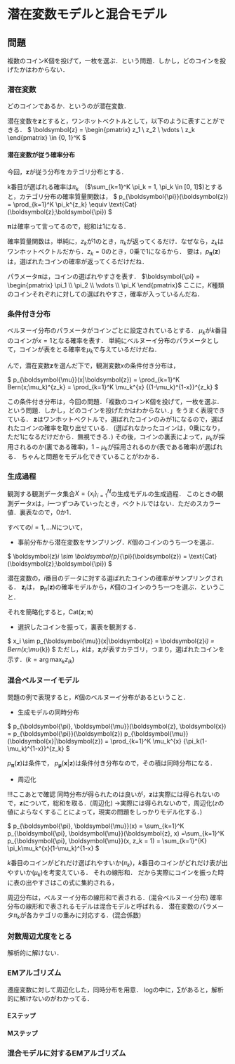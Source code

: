 # 潜在変数モデルと混合モデル
## 問題
複数のコインK個を投げて，一枚を選ぶ．という問題．しかし，どのコインを投げたかはわからない．

### 潜在変数
どのコインであるか．というのが潜在変数．

潜在変数を$\boldsymbol{z}$とすると，ワンホットベクトルとして，以下のように表すことができる．
$
\boldsymbol{z} = \begin{pmatrix} z_1 \\ z_2 \\ \vdots \\ z_k \end{pmatrix} \in \{0, 1\}^K
$

#### 潜在変数が従う確率分布
今回，$\boldsymbol{z}$が従う分布をカテゴリ分布とする．

k番目が選ばれる確率は$\pi_k$　($\sum_{k=1}^K \pi_k = 1, \pi_k \in [0, 1]$)とすると，カテゴリ分布の確率質量関数は，
$
p_{\boldsymbol{\pi}}(\boldsymbol{z}) = \prod_{k=1}^K \pi_k^{z_k} \equiv \text{Cat}(\boldsymbol{z};\boldsymbol{\pi})
$

$\boldsymbol{\pi}$は確率って言ってるので，総和は1になる．

確率質量関数は，単純に，$z_k$が1のとき，$\pi_k$が返ってくるだけ．なぜなら，$z_k$はワンホットベクトルだから．$z_k=0$のとき，0乗で1になるから．
要は，$p_{\boldsymbol{\pi}}(\boldsymbol{z})$は，選ばれたコインの確率が返ってくるだけだね．

パラメータ$\boldsymbol{\pi}$は，コインの選ばれやすさを表す．
$\boldsymbol{\pi} = \begin{pmatrix} \pi_1 \\ \pi_2 \\ \vdots \\ \pi_K \end{pmatrix}$
ここに，$K$種類のコインそれぞれに対しての選ばれやすさ，確率が入っているんだね．

### 条件付き分布

ベルヌーイ分布のパラメータがコインごとに設定されているとする．
$\mu_k$が$k$番目のコインが$x=1$となる確率を表す．
単純にベルヌーイ分布のパラメータとして，コインが表をとる確率を$\mu_k$で与えているだけだね．

んで，潜在変数$\boldsymbol{z}$を選んだ下で，観測変数$x$の条件付き分布は，

$
p_{\boldsymbol{\mu}}(x|\boldsymbol{z}) = \prod_{k=1}^K Bern(x;\mu_k)^{z_k}
= \prod_{k=1}^K \mu_k^{x} \{(1-\mu_k)^{1-x}\}^{z_k}
$

この条件付き分布は，今回の問題．「複数のコインK個を投げて，一枚を選ぶ．という問題．しかし，どのコインを投げたかはわからない．」をうまく表現できている．
$\boldsymbol{z}$はワンホットベクトルで，選ばれたコインのみが1になるので，選ばれたコインの確率を取り出せている．
(選ばれなかったコインは，0乗になり，ただ1になるだけだから．無視できる．)
その後，コインの裏表によって，$\mu_k$が採用されるのか(裏である確率)，$1-\mu_k$が採用されるのか(表である確率)が選ばれる．
ちゃんと問題をモデル化できていることがわかる．

### 生成過程

観測する観測データ集合$X=\{x_i\}_{i=1}^N$の生成モデルの生成過程．
このときの観測データ$x$は，$i$一つずつみていったとき，ベクトルではない．ただのスカラー値．裏表なので，0か1．

すべての$i = 1, ... N$について，

- 事前分布から潜在変数をサンプリング．$K$個のコインのうち一つを選ぶ．

$
\boldsymbol{z}_i \sim \boldsymbol{p}_{\pi}(\boldsymbol{z}) = \text{Cat}(\boldsymbol{z};\boldsymbol{\pi})
$

潜在変数の，$i$番目のデータに対する選ばれたコインの確率がサンプリングされる．
$\boldsymbol{z}_i$は， $\boldsymbol{p}_{\pi}(\boldsymbol{z})$の確率モデルから，$K$個のコインのうち一つを選ぶ．ということ．

それを簡略化すると，$\text{Cat}(\boldsymbol{z};\boldsymbol{\pi})$

- 選択したコインを振って，裏表を観測する．

$
x_i \sim p_{\boldsymbol{\mu}}(x|\boldsymbol{z} = \boldsymbol{z}_i) = Bern(x;\mu_{k})
$
ただし，$k$は，$\boldsymbol{z}_i$が表すカテゴリ，つまり，選ばれたコインを示す．($k = \arg \max_k z_{ik}$)


### 混合ベルヌーイモデル

問題の例で表現すると，$K$個のベルヌーイ分布があるということ．

- 生成モデルの同時分布

$
p_{\boldsymbol{\pi}, \boldsymbol{\mu}}(\boldsymbol{z}, \boldsymbol{x}) = p_{\boldsymbol{\pi}}(\boldsymbol{z}) p_{\boldsymbol{\mu}}(\boldsymbol{x}|\boldsymbol{z})
= \prod_{k=1}^K \mu_k^{x} \{\pi_k(1-\mu_k)^{1-x}\}^{z_k}
$

$p_{\boldsymbol{\pi}}(\boldsymbol{z})$は条件で，
$p_{\boldsymbol{\mu}}(\boldsymbol{x}|\boldsymbol{z})$は条件付き分布なので，その積は同時分布になる．

- 周辺化

!!!ここあとで確認
同時分布が得られたのは良いが，$\boldsymbol{z}$は実際には得られないので，$\boldsymbol{z}$について，総和を取る．(周辺化)
→実際には得られないので，周辺化($z$の値によらなくすることによって，現実の問題をしっかりモデル化する．)

$
p_{\boldsymbol{\pi}, \boldsymbol{\mu}}(x) = \sum_{k=1}^K p_{\boldsymbol{\pi}, \boldsymbol{\mu}}(\boldsymbol{z}, x)
=\sum_{k=1}^K p_{\boldsymbol{\pi}, \boldsymbol{\mu}}(x, z_k = 1)
= \sum_{k=1}^{K}  \pi_k\mu_k^{x}(1-\mu_k)^{1-x}
$

$k$番目のコインがどれだけ選ばれやすいか($\pi_k$)，$k$番目のコインがどれだけ表が出やすいか($\mu_k$)を考変えている．
それの線形和．
だから実際にコインを振った時に表の出やすさはこの式に集約される，

周辺分布は，ベルヌーイ分布の線形和で表される．(混合ベルヌーイ分布)
確率分布の線形和で表されるモデルは混合モデルと呼ばれる．
潜在変数のパラメータ$\pi_k$が各カテゴリの重みに対応する．(混合係数)

### 対数周辺尤度をとる

解析的に解けない．

### EMアルゴリズム

遷座変数に対して周辺化した，同時分布を用意．
logの中に，$\sum$があると，解析的に解けないのがわかってる．

#### Eステップ

#### Mステップ

### 混合モデルに対するEMアルゴリズム
